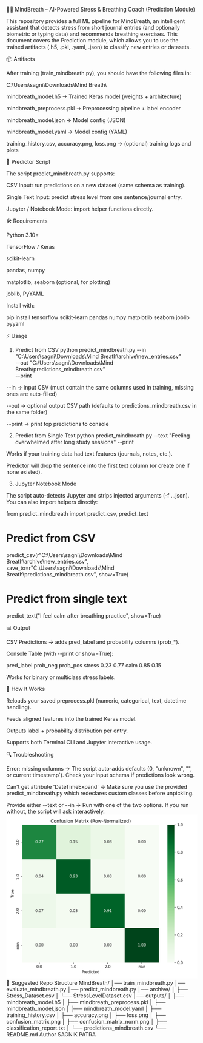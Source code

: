 🧘‍♂️ MindBreath – AI-Powered Stress & Breathing Coach (Prediction Module)

This repository provides a full ML pipeline for MindBreath, an intelligent assistant that detects stress from short journal entries (and optionally biometric or typing data) and recommends breathing exercises.
This document covers the Prediction module, which allows you to use the trained artifacts (.h5, .pkl, .yaml, .json) to classify new entries or datasets.

📦 Artifacts

After training (train_mindbreath.py), you should have the following files in:

C:\Users\sagni\Downloads\Mind Breath\


mindbreath_model.h5 → Trained Keras model (weights + architecture)

mindbreath_preprocess.pkl → Preprocessing pipeline + label encoder

mindbreath_model.json → Model config (JSON)

mindbreath_model.yaml → Model config (YAML)

training_history.csv, accuracy.png, loss.png → (optional) training logs and plots

🚀 Predictor Script

The script predict_mindbreath.py supports:

CSV Input: run predictions on a new dataset (same schema as training).

Single Text Input: predict stress level from one sentence/journal entry.

Jupyter / Notebook Mode: import helper functions directly.

🛠️ Requirements

Python 3.10+

TensorFlow / Keras

scikit-learn

pandas, numpy

matplotlib, seaborn (optional, for plotting)

joblib, PyYAML

Install with:

pip install tensorflow scikit-learn pandas numpy matplotlib seaborn joblib pyyaml

⚡ Usage
1. Predict from CSV
python predict_mindbreath.py --in "C:\Users\sagni\Downloads\Mind Breath\archive\new_entries.csv" \
                             --out "C:\Users\sagni\Downloads\Mind Breath\predictions_mindbreath.csv" \
                             --print


--in → input CSV (must contain the same columns used in training, missing ones are auto-filled)

--out → optional output CSV path (defaults to predictions_mindbreath.csv in the same folder)

--print → print top predictions to console

2. Predict from Single Text
python predict_mindbreath.py --text "Feeling overwhelmed after long study sessions" --print


Works if your training data had text features (journals, notes, etc.).

Predictor will drop the sentence into the first text column (or create one if none existed).

3. Jupyter Notebook Mode

The script auto-detects Jupyter and strips injected arguments (-f …json).
You can also import helpers directly:

from predict_mindbreath import predict_csv, predict_text

# Predict from CSV
predict_csv(r"C:\Users\sagni\Downloads\Mind Breath\archive\new_entries.csv",
            save_to=r"C:\Users\sagni\Downloads\Mind Breath\predictions_mindbreath.csv",
            show=True)

# Predict from single text
predict_text("I feel calm after breathing practice", show=True)

📊 Output

CSV Predictions → adds pred_label and probability columns (prob_*).

Console Table (with --print or show=True):

pred_label   prob_neg   prob_pos
     stress      0.23       0.77
     calm        0.85       0.15


Works for binary or multiclass stress labels.

🧠 How It Works

Reloads your saved preprocess.pkl (numeric, categorical, text, datetime handling).

Feeds aligned features into the trained Keras model.

Outputs label + probability distribution per entry.

Supports both Terminal CLI and Jupyter interactive usage.

🔍 Troubleshooting

Error: missing columns → The script auto-adds defaults (0, "unknown", "", or current timestamp`). Check your input schema if predictions look wrong.

Can't get attribute 'DateTimeExpand' → Make sure you use the provided predict_mindbreath.py which redeclares custom classes before unpickling.

Provide either --text or --in → Run with one of the two options. If you run without, the script will ask interactively.
![Confusion Matrix Heatmap](confusion_matrix_norm.png)
📁 Suggested Repo Structure
MindBreath/
│── train_mindbreath.py
│── evaluate_mindbreath.py
│── predict_mindbreath.py
│── archive/
│   ├── Stress_Dataset.csv
│   └── StressLevelDataset.csv
│── outputs/
│   ├── mindbreath_model.h5
│   ├── mindbreath_preprocess.pkl
│   ├── mindbreath_model.json
│   ├── mindbreath_model.yaml
│   ├── training_history.csv
│   ├── accuracy.png
│   ├── loss.png
│   ├── confusion_matrix.png
│   ├── confusion_matrix_norm.png
│   ├── classification_report.txt
│   └── predictions_mindbreath.csv
└── README.md
Author
SAGNIK PATRA
